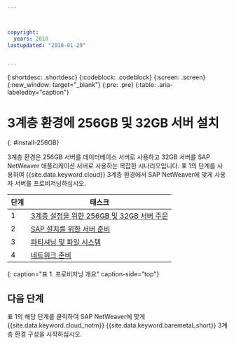 ```yaml
---



copyright:
  years: 2018
lastupdated: "2018-01-29"


---
```


{:shortdesc: .shortdesc}
{:codeblock: .codeblock}
{:screen: .screen}
{:new_window: target="_blank"}
{:pre: .pre}
{:table: .aria-labeledby="caption"}

# 3계층 환경에 256GB 및 32GB 서버 설치
{: #install-256GB}

3계층 환경은 256GB 서버를 데이터베이스 서버로 사용하고 32GB 서버를 SAP NetWeaver 애플리케이션 서버로 사용하는 복잡한 시나리오입니다. 표 1의 단계를 사용하여 {{site.data.keyword.cloud}} 3계층 환경에서 SAP NetWeaver에 맞게 사용자 서버를 프로비저닝하십시오.

| 단계 | 태스크 |
| --- | --- |
| 1 | [3계층 설정을 위한 256GB 및 32GB 서버 주문](/docs/infrastructure/sap-netweaver-rhel-qrg/rhel-set-up-infrastructure-three-tier.html) |
| 2 | [SAP 설치를 위한 서버 준비](/docs/infrastructure/sap-netweaver-rhel-qrg/rhel-prepare-server-256GB.html) |
| 3 | [파티셔닝 및 파일 시스템](/docs/infrastructure/sap-netweaver-rhel-qrg/rhel-partition-256GB.html) |
| 4 | [네트워크 준비](/docs/infrastructure/sap-netweaver-rhel-qrg/rhel-prepare-network.html#network) |
{: caption="표 1. 프로비저닝 개요" caption-side="top"} 

## 다음 단계

표 1의 해당 단계를 클릭하여 SAP NetWeaver에 맞게 {{site.data.keyword.cloud_notm}} {{site.data.keyword.baremetal_short}} 3계층 환경 구성을 시작하십시오.
